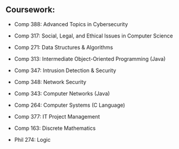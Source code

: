 
## Coursework: 

- Comp 388: Advanced Topics in Cybersecurity

- Comp 317: Social, Legal, and Ethical Issues in Computer Science

- Comp 271: Data Structures & Algorithms

- Comp 313: Intermediate Object-Oriented Programming (Java)

- Comp 347: Intrusion Detection & Security

- Comp 348: Network Security

- Comp 343: Computer Networks (Java)

- Comp 264: Computer Systems (C Language)

- Comp 377: IT Project Management

- Comp 163: Discrete Mathematics

- Phil 274: Logic 

